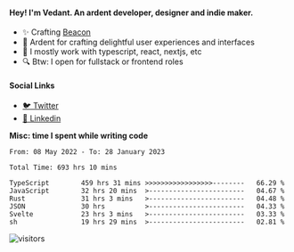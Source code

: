 #### Hey! I'm Vedant. An ardent developer, designer and indie maker.
- ✨ Crafting [Beacon](https://github.com/withbeacon/beacon)
- 💙 Ardent for crafting delightful user experiences and interfaces
- 🚀 I mostly work with typescript, react, nextjs, etc
- 🔍 Btw: I open for fullstack or frontend roles

#### Social Links
- [🐦 Twitter](https://twitter.com/vedantnn7)
- [💼 Linkedin](https://linkedin.com/in/vedant-nandwana)

**Misc: time I spent while writing code**
<!--START_SECTION:waka-->

```text
From: 08 May 2022 - To: 28 January 2023

Total Time: 693 hrs 10 mins

TypeScript        459 hrs 31 mins >>>>>>>>>>>>>>>>>--------   66.29 %
JavaScript        32 hrs 20 mins  >------------------------   04.67 %
Rust              31 hrs 3 mins   >------------------------   04.48 %
JSON              30 hrs          >------------------------   04.33 %
Svelte            23 hrs 3 mins   >------------------------   03.33 %
sh                19 hrs 29 mins  >------------------------   02.81 %
```

<!--END_SECTION:waka-->


<!--START_SECTION:activity-->
![visitors](https://visitor-badge.laobi.icu/badge?page_id=vedantnn71.vedantnn71)
<!--END_SECTION:activity-->
